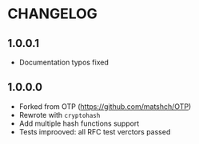 # CHANGELOG

## 1.0.0.1

* Documentation typos fixed

## 1.0.0.0

* Forked from OTP (https://github.com/matshch/OTP)
* Rewrote with `cryptohash`
* Add multiple hash functions support
* Tests improoved: all RFC test verctors passed
